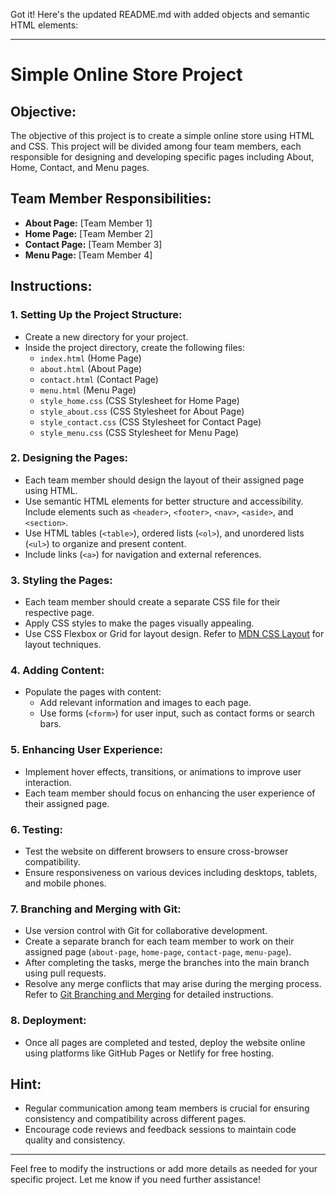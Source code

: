 Got it! Here's the updated README.md with added objects and semantic HTML elements:

---

# Simple Online Store Project

## Objective:

The objective of this project is to create a simple online store using HTML and CSS. This project will be divided among four team members, each responsible for designing and developing specific pages including About, Home, Contact, and Menu pages.

## Team Member Responsibilities:

- **About Page:** [Team Member 1]
- **Home Page:** [Team Member 2]
- **Contact Page:** [Team Member 3]
- **Menu Page:** [Team Member 4]

## Instructions:

### 1. Setting Up the Project Structure:

- Create a new directory for your project.
- Inside the project directory, create the following files:
  - `index.html` (Home Page)
  - `about.html` (About Page)
  - `contact.html` (Contact Page)
  - `menu.html` (Menu Page)
  - `style_home.css` (CSS Stylesheet for Home Page)
  - `style_about.css` (CSS Stylesheet for About Page)
  - `style_contact.css` (CSS Stylesheet for Contact Page)
  - `style_menu.css` (CSS Stylesheet for Menu Page)

### 2. Designing the Pages:

- Each team member should design the layout of their assigned page using HTML.
- Use semantic HTML elements for better structure and accessibility. Include elements such as `<header>`, `<footer>`, `<nav>`, `<aside>`, and `<section>`.
- Use HTML tables (`<table>`), ordered lists (`<ol>`), and unordered lists (`<ul>`) to organize and present content.
- Include links (`<a>`) for navigation and external references.

### 3. Styling the Pages:

- Each team member should create a separate CSS file for their respective page.
- Apply CSS styles to make the pages visually appealing.
- Use CSS Flexbox or Grid for layout design. Refer to [MDN CSS Layout](https://developer.mozilla.org/en-US/docs/Learn/CSS/CSS_layout) for layout techniques.

### 4. Adding Content:

- Populate the pages with content:
  - Add relevant information and images to each page.
  - Use forms (`<form>`) for user input, such as contact forms or search bars.

### 5. Enhancing User Experience:

- Implement hover effects, transitions, or animations to improve user interaction.
- Each team member should focus on enhancing the user experience of their assigned page.

### 6. Testing:

- Test the website on different browsers to ensure cross-browser compatibility.
- Ensure responsiveness on various devices including desktops, tablets, and mobile phones.

### 7. Branching and Merging with Git:

- Use version control with Git for collaborative development.
- Create a separate branch for each team member to work on their assigned page (`about-page`, `home-page`, `contact-page`, `menu-page`).
- After completing the tasks, merge the branches into the main branch using pull requests.
- Resolve any merge conflicts that may arise during the merging process. Refer to [Git Branching and Merging](https://www.atlassian.com/git/tutorials/using-branches) for detailed instructions.

### 8. Deployment:

- Once all pages are completed and tested, deploy the website online using platforms like GitHub Pages or Netlify for free hosting.

## Hint:

- Regular communication among team members is crucial for ensuring consistency and compatibility across different pages.
- Encourage code reviews and feedback sessions to maintain code quality and consistency.

---

Feel free to modify the instructions or add more details as needed for your specific project. Let me know if you need further assistance!
